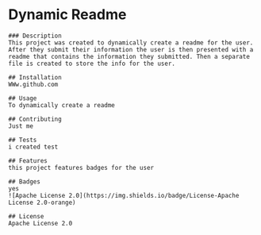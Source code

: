 # Dynamic Readme
    
    
    ### Description
    This project was created to dynamically create a readme for the user.    After they submit their information the user is then presented with a readme that contains the information they submitted. Then a separate file is created to store the info for the user.

    ## Installation
    WWw.github.com

    ## Usage
    To dynamically create a readme

    ## Contributing
    Just me

    ## Tests
    i created test

    ## Features
    this project features badges for the user

    ## Badges
    yes
    ![Apache License 2.0](https://img.shields.io/badge/License-Apache License 2.0-orange)

    ## License
    Apache License 2.0
    
